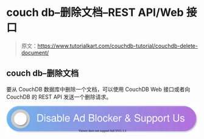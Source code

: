 # couch db–删除文档–REST API/Web 接口

> 原文：<https://www.tutorialkart.com/couchdb-tutorial/couchdb-delete-document/>

## couch db–删除文档

要从 CouchDB 数据库中删除一个文档，可以使用 CouchDB Web 接口或者向 CouchDB 的 REST API 发送一个删除请求。

[![](img/925da31b32d6bc3827932f6c8afb11bb.png)](https://www.tutorialkart.com/)